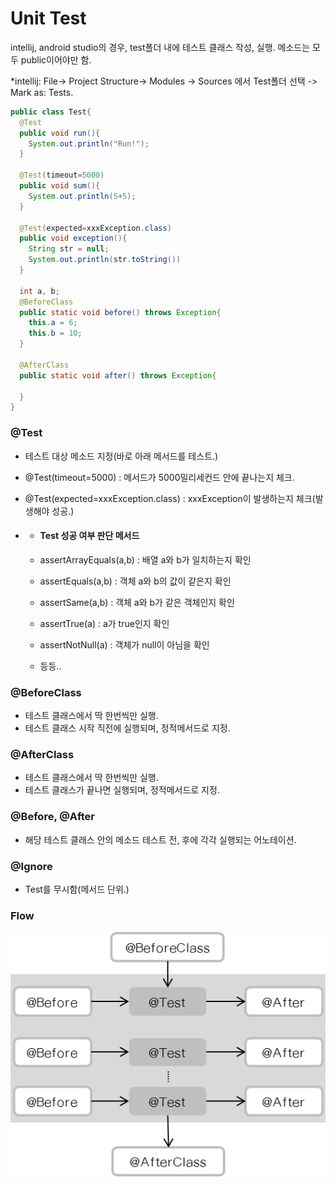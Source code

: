 # Unit Test

intellij, android studio의 경우, test폴더 내에 테스트 클래스 작성, 실행. 메소드는 모두 public이어야만 함.

*intellij: File-> Project Structure-> Modules -> Sources 에서 Test폴더 선택 -> Mark as: Tests.

```java
public class Test{
  @Test
  public void run(){
    System.out.println("Run!");
  }
  
  @Test(timeout=5000)
  public void sum(){
    System.out.println(5+5);
  }
  
  @Test(expected=xxxException.class)
  public void exception(){
    String str = null;
    System.out.println(str.toString())
  }
  
  int a, b;
  @BeforeClass
  public static void before() throws Exception{
    this.a = 6;
    this.b = 10;
  }
  
  @AfterClass
  public static void after() throws Exception{
    
  }
}
```

### @Test

+ 테스트 대상 메소드 지정(바로 아래 메서드를 테스트.)

+ @Test(timeout=5000) :  메서드가 5000밀리세컨드 안에 끝나는지 체크.

+ @Test(expected=xxxException.class) : xxxException이 발생하는지 체크(발생해야 성공.)

+ + #### Test 성공 여부 판단 메서드

  + assertArrayEquals(a,b) : 배열 a와 b가 일치하는지 확인

  + assertEquals(a,b) : 객체 a와 b의 값이 같은지 확인

  + assertSame(a,b) : 객체 a와 b가 같은 객체인지 확인

  + assertTrue(a) : a가 true인지 확인

  + assertNotNull(a) : 객체가 null이 아님을 확인

  + 등등..

### @BeforeClass

+ 테스트 클래스에서 딱 한번씩만 실행.
+ 테스트 클래스 시작 직전에 실행되며, 정적메서드로 지정.

### @AfterClass

+ 테스트 클래스에서 딱 한번씩만 실행.
+ 테스트 클래스가 끝나면 실행되며, 정적메서드로 지정.

### @Before, @After

+ 해당 테스트 클래스 안의 메소드 테스트 전, 후에 각각 실행되는 어노테이션.

### @Ignore

+ Test를 무시함(메서드 단위.)

### Flow

![hjkwon-140729-JUnit_-11](.\hjkwon-140729-JUnit_-11.png)

